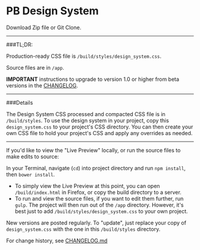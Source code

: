 PB Design System
================
Download Zip file or Git Clone.

---
###TL;DR:

Production-ready CSS file is `/build/styles/design_system.css`.

Source files are in `/app`.

**IMPORTANT** instructions to upgrade to version 1.0 or higher from beta versions in the [CHANGELOG](https://github.com/PBGUX/designsystem/blob/master/CHANGELOG.md).


---
###Details

The Design System CSS processed and compacted CSS file is in `/build/styles`. To use the design system in your project, copy this `design_system.css` to your project's CSS directory.  You can then create your own CSS file to hold your project's CSS and apply any overrides as needed.

---

If you'd like to view the "Live Preview" locally, or run the source files to make edits to source:

In your Terminal, navigate (`cd`) into project directory and run `npm install`, then `bower install`.

- To simply view the Live Preview at this point, you can open `/build/index.html` in Firefox, or copy the build directory to a server.
- To run and view the source files, if you want to edit them further, run `gulp`.  The project will then run out of the `/app` directory. However, it's best just to add `/build/styles/design_system.css` to your own project.

New versions are posted regularly.  To "update", just replace your copy of `design_system.css` with the one in this `/build/styles` directory.

For change history, see [CHANGELOG.md](https://github.com/PBGUX/designsystem/blob/master/CHANGELOG.md)



